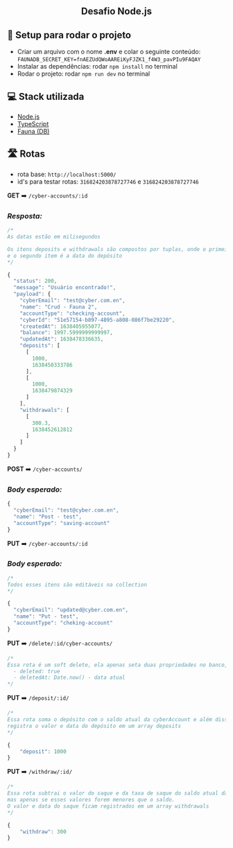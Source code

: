 <h2 align="center">Desafio Node.js</h2>

## 🧰 Setup para rodar o projeto

- Criar um arquivo com o nome **.env** e colar o seguinte conteúdo: `FAUNADB_SECRET_KEY=fnAEZUdQWoAAREiKyFJZK1_f4W3_pavPIu9FAQAY`
- Instalar as dependências: rodar `npm install` no terminal
- Rodar o projeto: rodar `npm run dev` no terminal

## 💻 Stack utilizada

- [Node.js](https://nodejs.org/en/)
- [TypeScript](https://www.typescriptlang.org/)
- [Fauna (DB)](https://fauna.com/)

## 🛣️ Rotas

- rota base: `http://localhost:5000/`
- id's para testar rotas: `316824203878727746` e `316824203878727746`

**GET** ➡️ `/cyber-accounts/:id`

### _Resposta:_

```js
/*
As datas estão em milisegundos

Os itens deposits e withdrawals são compostos por tuplas, onde o primeiro item da tupla é o valor do depósito 
e o segundo item é a data do depósito
*/

{
  "status": 200,
  "message": "Usuário encontrado!",
  "payload": {
    "cyberEmail": "test@cyber.com.en",
    "name": "Crud - Fauna 2",
    "accountType": "checking-account",
    "cyberId": "51e57154-b897-4895-a808-086f7be29220",
    "createdAt": 1638405955077,
    "balance": 1997.5999999999997,
    "updatedAt": 1638478336635,
    "deposits": [
      [
        1000,
        1638450333786
      ],
      [
        1000,
        1638479874329
      ]
    ],
    "withdrawals": [
      [
        300.3,
        1638452612812
      ]
    ]
  }
}
```

**POST** ➡️ `/cyber-accounts/`

### _Body esperado:_

```js
{
  "cyberEmail": "test@cyber.com.en",
  "name": "Post - test",
  "accountType": "saving-account"
}
```

**PUT** ➡️ `/cyber-accounts/:id`

### _Body esperado:_

```js
/*
Todos esses itens são editáveis na collection
*/

{
  "cyberEmail": "updated@cyber.com.en",
  "name": "Put - test",
  "accountType": "cheking-account"
}
```

**PUT** ➡️ `/delete/:id/cyber-accounts/`

```js
/* 
Essa rota é um soft delete, ela apenas seta duas propriedades no banco, elas são:
  - deleted: true
  - deletedAt: Date.now() - data atual
*/
```

**PUT** ➡️ `/deposit/:id/`

```js
/*
Essa rota soma o depósito com o saldo atual da cyberAccount e além disso 
registra o valor e data do depósito em um array deposits
*/

{
	"deposit": 1000
}
```

**PUT** ➡️ `/withdraw/:id/`

```js
/*
Essa rota subtrai o valor do saque e da taxa de saque do saldo atual da cyberAccount, 
mas apenas se esses valores forem menores que o saldo. 
O valor e data do saque ficam registrados em um array withdrawals
*/

{
	"withdraw": 300
}
```
